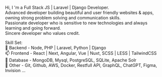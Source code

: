 Hi, I 'm a Full Stack JS | Laravel | Django Developer.<br>
Advanced developer building beautiful and user friendly websites & apps, owning strong problem solving and communication skills.<br>
Passionate developer who is sensitive to new technologies and always learning and going forward.<br>
Sincere developer who values credit.<br>

Skill Set:<br>
🌱 Backend - Node, PHP | Laravel, Python | Django<br>
📫 Frontend - React | Next, Angular, Vue | Nuxt, SCSS | LESS | TailwindCSS<br>
💞️ Database - MongoDB, Mysql, PostgreSQL, SQLite, Apache Solr<br>
👀 Other - Git, Github, AWS, Docker, Restfull API, GraphQL, ChatGPT, Figma, Invision ...<br>
